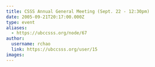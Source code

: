 ```yaml
---
title: CSSS Annual General Meeting (Sept. 22 - 12:30pm) 
date: 2005-09-21T20:17:00.000Z
type: event
aliases:
  - https://ubccsss.org/node/67
author:
  username: rchao
  link: https://ubccsss.org/user/15
images:
---
```


